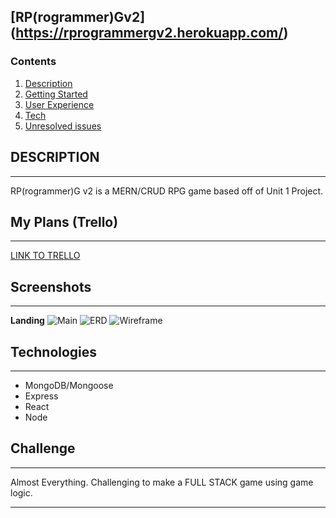 ## [**RP(rogrammer)Gv2**] (https://rprogrammergv2.herokuapp.com/)
### <a name="home"></a> **Contents**
1. [Description](#desc)
2. [Getting Started](#start)
3. [User Experience](#ui) 
4. [Tech](#tech)
5. [Unresolved issues](#issues)
## <a name="desc"></a> **DESCRIPTION**
________________
RP(rogrammer)G v2 is a MERN/CRUD RPG game based off of Unit 1 Project.
## <a name="start"></a> **My Plans (Trello)**
________________
[LINK TO TRELLO](https://trello.com/b/lZv3oX8D/rprogrammergjsx-parttwo)
## <a name="ui"></a> **Screenshots**
________________
**Landing**
![Main](https://i.imgur.com/W3WM3Bb.png)
![ERD](https://i.imgur.com/jKNgw5V.png)
![Wireframe](https://i.imgur.com/Ud0uw0q.png)
## <a name="tech"></a> **Technologies**
________________
* MongoDB/Mongoose
* Express
* React
* Node
## <a name="issues"></a> **Challenge**
________________
Almost Everything. Challenging to make a FULL STACK game using game logic.
________________